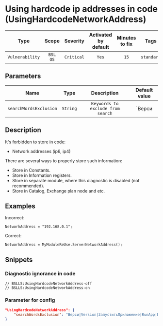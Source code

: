 # Using hardcode ip addresses in code (UsingHardcodeNetworkAddress)

|      Type       |        Scope        |  Severity  |    Activated<br>by default    |    Minutes<br>to fix    |    Tags    |
|:---------------:|:-------------------:|:----------:|:-----------------------------:|:-----------------------:|:----------:|
| `Vulnerability` |    `BSL`<br>`OS`    | `Critical` |             `Yes`             |          `15`           | `standard` |

## Parameters 


|          Name          |   Type   |            Description            |                                  Default value                                  |
|:----------------------:|:--------:|:---------------------------------:|:-------------------------------------------------------------------------------:|
| `searchWordsExclusion` | `String` | `Keywords to exclude from search` | `Верси|Version|ЗапуститьПриложение|RunApp|Пространств|Namespace|Драйвер|Driver` |
<!-- Блоки выше заполняются автоматически, не трогать -->
## Description
<!-- Описание диагностики заполняется вручную. Необходимо понятным языком описать смысл и схему работу -->

It's forbidden to store in code:

* Network addresses (ip6, ip4)

There are several ways to properly store such information:

* Store in Constants.
* Store in Information registers.
* Store in separate module, where this diagnostic is disabled (not recommended).
* Store in Catalog, Exchange plan node and etc.

## Examples
<!-- В данном разделе приводятся примеры, на которые диагностика срабатывает, а также можно привести пример, как можно исправить ситуацию -->

Incorrect:
```bsl
NetworkAddress = "192.168.0.1";
```

Correct:
```bsl
NetworkAddress = MyModuleReUse.ServerNetworkAddress();
```

## Snippets

<!-- Блоки ниже заполняются автоматически, не трогать -->
### Diagnostic ignorance in code

```bsl
// BSLLS:UsingHardcodeNetworkAddress-off
// BSLLS:UsingHardcodeNetworkAddress-on
```

### Parameter for config

```json
"UsingHardcodeNetworkAddress": {
    "searchWordsExclusion": "Верси|Version|ЗапуститьПриложение|RunApp|Пространств|Namespace|Драйвер|Driver"
}
```
